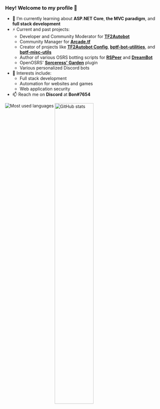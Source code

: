### Hey! Welcome to my profile 👋

<!--
- 🔭 I’m currently working on ...
- 🌱 I’m currently learning ...
- 👯 I’m looking to collaborate on ...
- 🤔 I’m looking for help with ...
- 💬 Ask me about ...
- 📫 How to reach me: ...
- 😄 Pronouns: ...
- ⚡ Fun fact: ...
-->

- 🌱 I’m currently learning about **ASP.NET Core**, **the MVC paradigm**, and **full stack development**
- ⚡ Current and past projects:
  - Developer and Community Moderator for **[TF2Autobot](https://github.com/TF2Autobot/tf2autobot)**
  - Community Manager for **[Arcade.tf](https://arcade.tf/)**
  - Creator of projects like **[TF2Autobot Config](https://github.com/Bonfire/tf2autobot-config)**, **[bptf-bot-utilities](https://github.com/Bonfire/bptf-bot-utilities)**, and **[bptf-misc-utils](https://github.com/Bonfire/bptf-misc-utils)**
  - Author of various OSRS botting scripts for **[RSPeer](https://github.com/Bonfire/RSPeer-Scripts)** and **[DreamBot](https://sdn.dreambot.org/scripts?author=184985)**
  - OpenOSRS' **[Sorceress' Garden](https://github.com/xKylee/plugins-source/tree/master/sorceressgarden)** plugin
  - Various personalized Discord bots
- 🧠 Interests include:
  - Full stack development
  - Automation for websites and games
  - Web application security
- 📫 Reach me on **Discord** at **Bon#7654**

<p>
  <img align="center" src="https://github-readme-stats.vercel.app/api?username=bonfire&show_icons=true&count_private=true" alt="GitHub stats" width="50%" />
  <img align="left" src="https://github-readme-stats.vercel.app/api/top-langs/?username=bonfire&layout=compact&langs_count=6" alt="Most used languages" />
</p>


